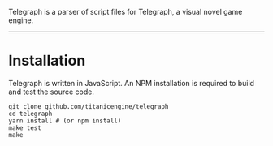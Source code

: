 Telegraph is a parser of script files for Telegraph, a visual novel game engine.

---

# Installation

Telegraph is written in JavaScript. An NPM installation is required to build and test the source code.

```
git clone github.com/titanicengine/telegraph
cd telegraph
yarn install # (or npm install)
make test
make
```
